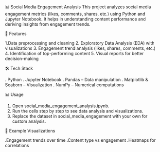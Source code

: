 📊 Social Media Engagement Analysis
This project analyzes social media engagement metrics (likes, comments, shares, etc.) using Python and Jupyter Notebook.
It helps in understanding content performance and deriving insights from engagement trends.

🚀 Features

1.Data preprocessing and cleaning
2. Exploratory Data Analysis (EDA) with visualizations
3. Engagement trend analysis (likes, shares, comments, etc.)
4. Identification of top-performing content
5. Visual reports for better decision-making

🛠️ Tech Stack

. Python
. Jupyter Notebook
. Pandas – Data manipulation
. Matplotlib & Seaborn – Visualization
. NumPy – Numerical computations

📊 Usage

1. Open social_media_engagement_analysis.ipynb.
2. Run the cells step by step to see data analysis and visualizations.
3. Replace the dataset in social_media_engagement with your own for custom analysis.

📌 Example Visualizations

.Engagement trends over time
.Content type vs engagement
.Heatmaps for correlations
